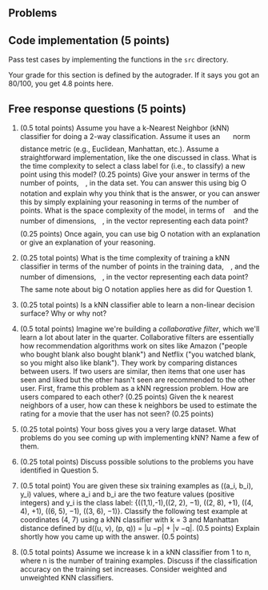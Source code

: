 ## Problems

## Code implementation (5 points)
Pass test cases by implementing the functions in the `src` directory.

Your grade for this section is defined by the autograder. If it says you got an 80/100,
you get 4.8 points here.

## Free response questions (5 points)

1. (0.5 total points) Assume you have a k-Nearest Neighbor (kNN) classifier for doing a 2-way classification. Assume it uses an <img src="/tex/09af92d48ab87fa468ebde78082d1091.svg?invert_in_darkmode&sanitize=true&sanitize=true" align=middle width=17.96371994999999pt height=22.465723500000017pt/> norm distance metric (e.g., Euclidean, Manhattan, etc.). Assume a straightforward implementation, like the one discussed in class. What is the time complexity to select a class label for (i.e., to classify) a new point using this model? (0.25 points) Give your answer in terms of the number of points, <img src="/tex/55a049b8f161ae7cfeb0197d75aff967.svg?invert_in_darkmode&sanitize=true&sanitize=true" align=middle width=9.86687624999999pt height=14.15524440000002pt/>, in the data set. You can answer this using big O notation and explain why you think that is the answer, or you can answer this by simply explaining your reasoning in terms of the number of points. What is the space complexity of the model, in terms of <img src="/tex/55a049b8f161ae7cfeb0197d75aff967.svg?invert_in_darkmode&sanitize=true&sanitize=true" align=middle width=9.86687624999999pt height=14.15524440000002pt/> and the number of dimensions, <img src="/tex/2103f85b8b1477f430fc407cad462224.svg?invert_in_darkmode&sanitize=true&sanitize=true" align=middle width=8.55596444999999pt height=22.831056599999986pt/>, in the vector representing each data point? (0.25 points) Once again, you can use big O notation with an explanation or give an explanation of your reasoning. 

2. (0.25 total points) What is the time complexity of training a kNN classifier in terms of the number of points in the training data, <img src="/tex/55a049b8f161ae7cfeb0197d75aff967.svg?invert_in_darkmode&sanitize=true&sanitize=true" align=middle width=9.86687624999999pt height=14.15524440000002pt/>, and the number of dimensions, <img src="/tex/2103f85b8b1477f430fc407cad462224.svg?invert_in_darkmode&sanitize=true&sanitize=true" align=middle width=8.55596444999999pt height=22.831056599999986pt/>, in the vector representing each data point? The same note about big O notation applies here as did for Question 1.

3. (0.25 total points) Is a kNN classifier able to learn a non-linear decision surface? Why or why not? 

4. (0.5 total points) Imagine we're building a *collaborative filter*, which we'll learn a lot about later in the quarter. Collaborative filters are essentially how recommendation algorithms work on sites like Amazon ("people who bought blank also bought blank") and Netflix ("you watched blank, so you might also like blank"). They work by comparing distances between users. If two users are similar, then items that one user has seen and liked but the other hasn't seen are recommended to the other user. First, frame this problem as a kNN regression problem. How are users compared to each other? (0.25 points) Given the k nearest neighbors of a user, how can these k neighbors be used to estimate the rating for a movie that the user has not seen? (0.25 points)

5. (0.25 total points) Your boss gives you a very large dataset. What problems do you see coming up with implementing kNN? Name a few of them.
 
6. (0.25 total points) Discuss possible solutions to the problems you have identified in Question 5.
 
7. (0.5 total point) You are given these six training examples as ((a_i, b_i), y_i) values, where a_i and b_i are the two feature values (positive integers) and y_i is the class label: {((1,1),-1),((2, 2), −1), ((2, 8), +1), ((4, 4), +1), ((6, 5), −1), ((3, 6), −1)}. Classify the following test example at coordinates (4, 7) using a kNN classifier with k = 3 and Manhattan distance defined by d((u, v), (p, q)) = |u −p| + |v −q|. (0.5 points) Explain shortly how you came up with the answer. (0.5 points)
 
8. (0.5 total points) Assume we increase k in a kNN classifier from 1 to n, where n is the number of training examples. Discuss if the classification accuracy on the training set increases. Consider weighted and unweighted KNN classifiers.
